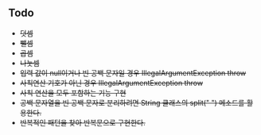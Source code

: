 ## Todo
* ~~덧셈~~
* ~~뺄셈~~
* ~~곱셈~~
* ~~나눗셈~~
* ~~입력 값이 null이거나 빈 공백 문자일 경우 IllegalArgumentException throw~~
* ~~사칙연산 기호가 아닌 경우 IllegalArgumentException throw~~
* ~~사칙 연산을 모두 포함하는 기능 구현~~
* ~~공백 문자열을 빈 공백 문자로 분리하려면 String 클래스의 split(" ") 메소드를 활용한다.~~
* ~~반복적인 패턴을 찾아 반복문으로 구현한다.~~